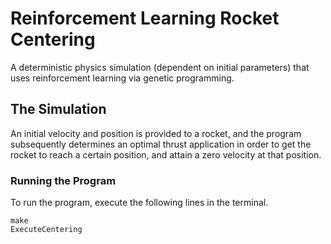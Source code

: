 # Reinforcement Learning Rocket Centering
A deterministic physics simulation (dependent on initial parameters) that uses reinforcement learning via genetic programming.


## The Simulation
An initial velocity and position is provided to a rocket, and the program subsequently determines an optimal thrust application in order to get the rocket to reach a certain position, and attain a zero velocity at that position.

### Running the Program
To run the program, execute the following lines in the terminal.
```
make
ExecuteCentering
```


